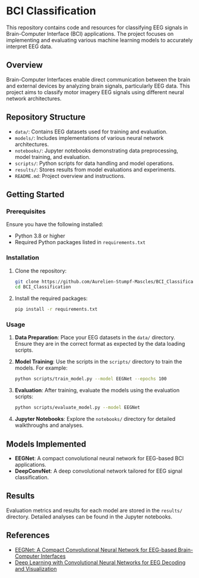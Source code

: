 
# BCI Classification

This repository contains code and resources for classifying EEG signals in Brain-Computer Interface (BCI) applications. The project focuses on implementing and evaluating various machine learning models to accurately interpret EEG data.

## Overview

Brain-Computer Interfaces enable direct communication between the brain and external devices by analyzing brain signals, particularly EEG data. This project aims to classify motor imagery EEG signals using different neural network architectures.

## Repository Structure

- `data/`: Contains EEG datasets used for training and evaluation.
- `models/`: Includes implementations of various neural network architectures.
- `notebooks/`: Jupyter notebooks demonstrating data preprocessing, model training, and evaluation.
- `scripts/`: Python scripts for data handling and model operations.
- `results/`: Stores results from model evaluations and experiments.
- `README.md`: Project overview and instructions.

## Getting Started

### Prerequisites

Ensure you have the following installed:

- Python 3.8 or higher
- Required Python packages listed in `requirements.txt`

### Installation

1. Clone the repository:

   ```bash
   git clone https://github.com/Aurelien-Stumpf-Mascles/BCI_Classification.git
   cd BCI_Classification
   ```

2. Install the required packages:

   ```bash
   pip install -r requirements.txt
   ```

### Usage

1. **Data Preparation**: Place your EEG datasets in the `data/` directory. Ensure they are in the correct format as expected by the data loading scripts.

2. **Model Training**: Use the scripts in the `scripts/` directory to train the models. For example:

   ```bash
   python scripts/train_model.py --model EEGNet --epochs 100
   ```

3. **Evaluation**: After training, evaluate the models using the evaluation scripts:

   ```bash
   python scripts/evaluate_model.py --model EEGNet
   ```

4. **Jupyter Notebooks**: Explore the `notebooks/` directory for detailed walkthroughs and analyses.

## Models Implemented

- **EEGNet**: A compact convolutional neural network for EEG-based BCI applications.
- **DeepConvNet**: A deep convolutional network tailored for EEG signal classification.

## Results

Evaluation metrics and results for each model are stored in the `results/` directory. Detailed analyses can be found in the Jupyter notebooks.

## References

- [EEGNet: A Compact Convolutional Neural Network for EEG-based Brain-Computer Interfaces](https://arxiv.org/abs/1611.08024)
- [Deep Learning with Convolutional Neural Networks for EEG Decoding and Visualization](https://arxiv.org/abs/1703.05051)
